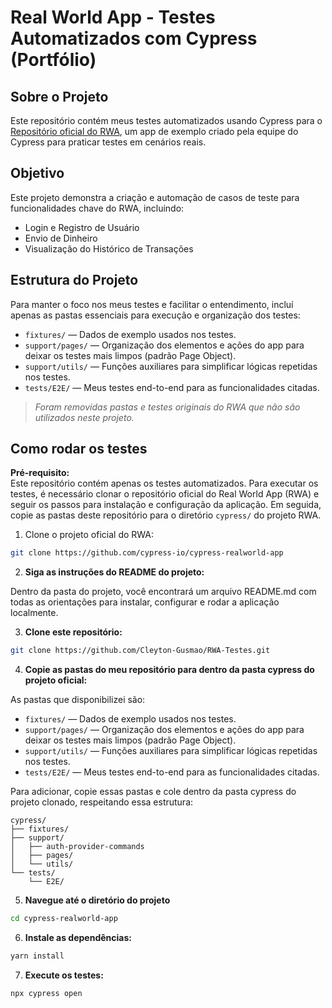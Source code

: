 # Real World App - Testes Automatizados com Cypress (Portfólio)

## Sobre o Projeto

Este repositório contém meus testes automatizados usando Cypress para o [Repositório oficial do RWA](https://github.com/cypress-io/cypress-realworld-app), um app de exemplo criado pela equipe do Cypress para praticar testes em cenários reais.

## Objetivo

Este projeto demonstra a criação e automação de casos de teste para funcionalidades chave do RWA, incluindo:

- Login e Registro de Usuário  
- Envio de Dinheiro  
- Visualização do Histórico de Transações  

## Estrutura do Projeto

Para manter o foco nos meus testes e facilitar o entendimento, incluí apenas as pastas essenciais para execução e organização dos testes:

- `fixtures/` — Dados de exemplo usados nos testes.  
- `support/pages/` — Organização dos elementos e ações do app para deixar os testes mais limpos (padrão Page Object).  
- `support/utils/` — Funções auxiliares para simplificar lógicas repetidas nos testes.  
- `tests/E2E/` — Meus testes end-to-end para as funcionalidades citadas.

> *Foram removidas pastas e testes originais do RWA que não são utilizados neste projeto.*

## Como rodar os testes

**Pré-requisito:**  
 Este repositório contém apenas os testes automatizados. Para executar os testes, é necessário clonar o repositório oficial do Real World App (RWA) e seguir os passos para instalação e configuração da aplicação. Em seguida, copie as pastas deste repositório para o diretório `cypress/` do projeto RWA.

1. Clone o projeto oficial do RWA:
```bash
git clone https://github.com/cypress-io/cypress-realworld-app
```

2. **Siga as instruções do README do projeto:**

Dentro da pasta do projeto, você encontrará um arquivo README.md com todas as orientações para instalar, configurar e rodar a aplicação localmente.

3. **Clone este repositório:**

```bash
git clone https://github.com/Cleyton-Gusmao/RWA-Testes.git
```
4. **Copie as pastas do meu repositório para dentro da pasta cypress do projeto oficial:**

As pastas que disponibilizei são:  

- `fixtures/` — Dados de exemplo usados nos testes.  
- `support/pages/` — Organização dos elementos e ações do app para deixar os testes mais limpos (padrão Page Object).  
- `support/utils/` — Funções auxiliares para simplificar lógicas repetidas nos testes.  
- `tests/E2E/` — Meus testes end-to-end para as funcionalidades citadas.

Para adicionar, copie essas pastas e cole dentro da pasta cypress do projeto clonado, respeitando essa estrutura:  

```
cypress/  
├── fixtures/  
├── support/  
│   ├── auth-provider-commands  
│   ├── pages/  
│   └── utils/  
└── tests/
    └── E2E/  
```

5. **Navegue até o diretório do projeto**
```bash
cd cypress-realworld-app
```
   
6. **Instale as dependências:**

```bash
yarn install
```

7. **Execute os testes:**

```bash
npx cypress open
```
